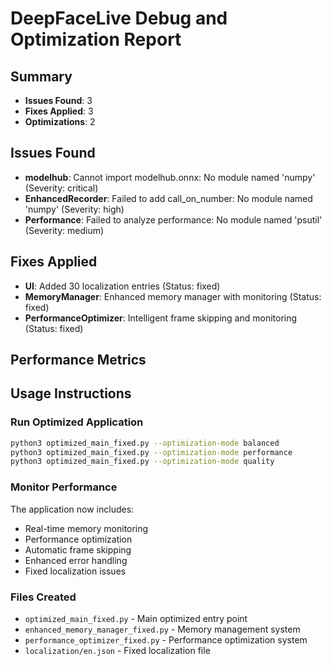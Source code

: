 # DeepFaceLive Debug and Optimization Report

## Summary
- **Issues Found**: 3
- **Fixes Applied**: 3
- **Optimizations**: 2

## Issues Found
- **modelhub**: Cannot import modelhub.onnx: No module named 'numpy' (Severity: critical)
- **EnhancedRecorder**: Failed to add call_on_number: No module named 'numpy' (Severity: high)
- **Performance**: Failed to analyze performance: No module named 'psutil' (Severity: medium)

## Fixes Applied
- **UI**: Added 30 localization entries (Status: fixed)
- **MemoryManager**: Enhanced memory manager with monitoring (Status: fixed)
- **PerformanceOptimizer**: Intelligent frame skipping and monitoring (Status: fixed)

## Performance Metrics

## Usage Instructions

### Run Optimized Application
```bash
python3 optimized_main_fixed.py --optimization-mode balanced
python3 optimized_main_fixed.py --optimization-mode performance
python3 optimized_main_fixed.py --optimization-mode quality
```

### Monitor Performance
The application now includes:
- Real-time memory monitoring
- Performance optimization
- Automatic frame skipping
- Enhanced error handling
- Fixed localization issues

### Files Created
- `optimized_main_fixed.py` - Main optimized entry point
- `enhanced_memory_manager_fixed.py` - Memory management system
- `performance_optimizer_fixed.py` - Performance optimization system
- `localization/en.json` - Fixed localization file
